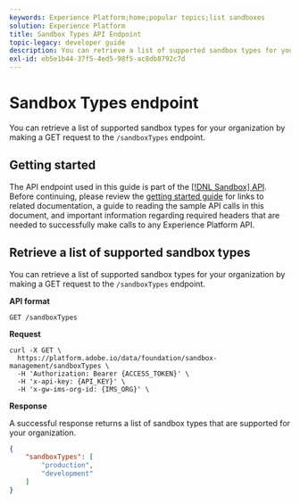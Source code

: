 ```yaml
---
keywords: Experience Platform;home;popular topics;list sandboxes
solution: Experience Platform
title: Sandbox Types API Endpoint
topic-legacy: developer guide
description: You can retrieve a list of supported sandbox types for your organization by making a GET request to the /sandboxTypes endpoint.
exl-id: eb5e1b44-37f5-4ed5-98f5-ac8db8792c7d
---
```

# Sandbox Types endpoint

You can retrieve a list of supported sandbox types for your organization by making a GET request to the `/sandboxTypes` endpoint.

## Getting started

The API endpoint used in this guide is part of the [[!DNL Sandbox] API](https://www.adobe.io/experience-platform-apis/references/sandbox). Before continuing, please review the [getting started guide](./getting-started.md) for links to related documentation, a guide to reading the sample API calls in this document, and important information regarding required headers that are needed to successfully make calls to any Experience Platform API.

## Retrieve a list of supported sandbox types

You can retrieve a list of supported sandbox types for your organization by making a GET request to the `/sandboxTypes` endpoint.

**API format**

```http
GET /sandboxTypes
```

**Request**

```shell
curl -X GET \
  https://platform.adobe.io/data/foundation/sandbox-management/sandboxTypes \
  -H 'Authorization: Bearer {ACCESS_TOKEN}' \
  -H 'x-api-key: {API_KEY}' \
  -H 'x-gw-ims-org-id: {IMS_ORG}' \
```

**Response**

A successful response returns a list of sandbox types that are supported for your organization.

```json
{
    "sandboxTypes": [
        "production",
        "development"
    ]
}
```
